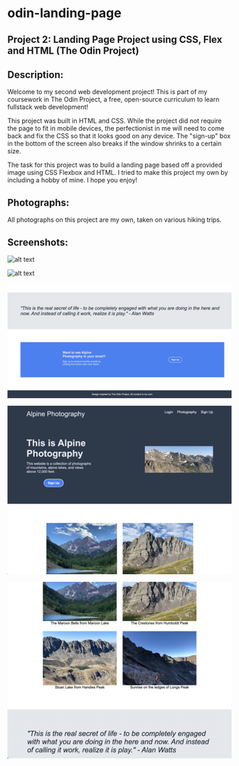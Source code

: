 # odin-landing-page
## Project 2: Landing Page Project using CSS, Flex and HTML (The Odin Project)

## Description: 
Welcome to my second web development project! This is part of my coursework in The Odin Project, a free, open-source curriculum to learn fullstack web development! 

This project was built in HTML and CSS. While the project did not require the page to fit in mobile devices, the perfectionist in me will need to come back and fix the CSS so that it looks good on any device. The "sign-up" box in the bottom of the screen also breaks if the window shrinks to a certain size. <!--Remove this section once the mobile view is fixed-->

The task for this project was to build a landing page based off a provided image using CSS Flexbox and HTML. I tried to make this project my own by including a hobby of mine. I hope you enjoy! 

## Photographs: 
All photographs on this project are my own, taken on various hiking trips. 

## Screenshots:
![alt text](landing-page-images/screenshot-1.png)

![alt text](landing-page-images/screenshot-2.png)

![alt text](landing-page-images/screenshot-3.png)

![alt text](landing-page-images/responsive-1.png)

![alt text](landing-page-images/responsive-2.png)